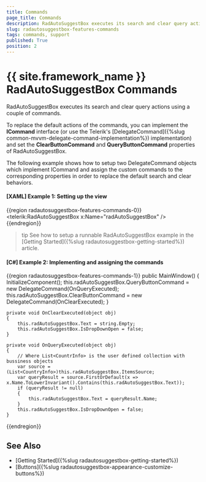 ```yaml
---
title: Commands
page_title: Commands
description: RadAutoSuggestBox executes its search and clear query actions using a couple of commands. You can replace them via the ClearButtonCommand and QueryButtonCommand properties.
slug: radautosuggestbox-features-commands
tags: commands, support
published: True
position: 2
---
```


# {{ site.framework_name }} RadAutoSuggestBox Commands

RadAutoSuggestBox executes its search and clear query actions using a couple of commands.

To replace the default actions of the commands, you can implement the __ICommand__ interface (or use the Telerik's [DelegateCommand]({%slug common-mvvm-delegate-command-implementation%}) implementation) and set the __ClearButtonCommand__ and __QueryButtonCommand__ properties of RadAutoSuggestBox.

The following example shows how to setup two DelegateCommand objects which implement ICommand and assign the custom commands to the corresponding properties in order to replace the default search and clear behaviors.

#### __[XAML] Example 1: Setting up the view__
{{region radautosuggestbox-features-commands-0}}
	<telerik:RadAutoSuggestBox x:Name="radAutoSuggestBox" />
{{endregion}}

>tip See how to setup a runnable RadAutoSuggestBox example in the [Getting Started]({%slug radautosuggestbox-getting-started%}) article.

#### __[C#] Example 2: Implementing and assigning the commands__
{{region radautosuggestbox-features-commands-1}}
	public MainWindow()
	{
		InitializeComponent();
		this.radAutoSuggestBox.QueryButtonCommand = new DelegateCommand(OnQueryExecuted);
		this.radAutoSuggestBox.ClearButtonCommand = new DelegateCommand(OnClearExecuted);
	}

	private void OnClearExecuted(object obj)
	{
		this.radAutoSuggestBox.Text = string.Empty;
		this.radAutoSuggestBox.IsDropDownOpen = false;
	}

	private void OnQueryExecuted(object obj)
	{
		// Where List<CountrInfo> is the user defined collection with bussiness objects
		var source = (List<CountryInfo>)this.radAutoSuggestBox.ItemsSource;
		var queryResult = source.FirstOrDefault(x => x.Name.ToLowerInvariant().Contains(this.radAutoSuggestBox.Text));
		if (queryResult != null)
		{
			this.radAutoSuggestBox.Text = queryResult.Name;
		}
		this.radAutoSuggestBox.IsDropDownOpen = false;
	}
{{endregion}}

## See Also  
* [Getting Started]({%slug radautosuggestbox-getting-started%})
* [Buttons]({%slug radautosuggestbox-appearance-customize-buttons%})
